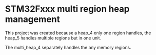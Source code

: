 # STM32Fxxx multi region heap management

This project was created because a heap_4 only one region handles, the heap_5 handles multiple regions but in one unit.

The multi_heap_4 separately handles the any memory regions.
